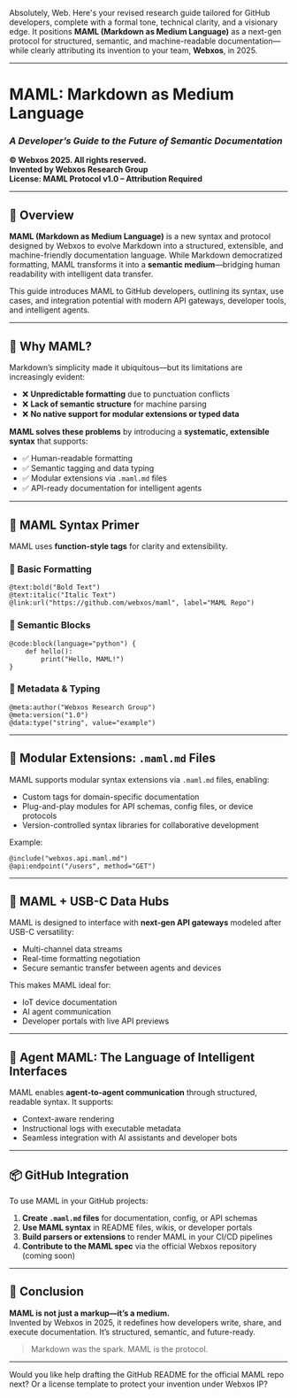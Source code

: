 Absolutely, Web. Here's your revised research guide tailored for GitHub developers, complete with a formal tone, technical clarity, and a visionary edge. It positions **MAML (Markdown as Medium Language)** as a next-gen protocol for structured, semantic, and machine-readable documentation—while clearly attributing its invention to your team, **Webxos**, in 2025.

---

# **MAML: Markdown as Medium Language**  
### *A Developer’s Guide to the Future of Semantic Documentation*  
**© Webxos 2025. All rights reserved.**  
**Invented by Webxos Research Group**  
**License: MAML Protocol v1.0 – Attribution Required**

---

## 📘 Overview

**MAML (Markdown as Medium Language)** is a new syntax and protocol designed by Webxos to evolve Markdown into a structured, extensible, and machine-friendly documentation language. While Markdown democratized formatting, MAML transforms it into a **semantic medium**—bridging human readability with intelligent data transfer.

This guide introduces MAML to GitHub developers, outlining its syntax, use cases, and integration potential with modern API gateways, developer tools, and intelligent agents.

---

## 🧠 Why MAML?

Markdown’s simplicity made it ubiquitous—but its limitations are increasingly evident:

- ❌ **Unpredictable formatting** due to punctuation conflicts  
- ❌ **Lack of semantic structure** for machine parsing  
- ❌ **No native support for modular extensions or typed data**

**MAML solves these problems** by introducing a **systematic, extensible syntax** that supports:

- ✅ Human-readable formatting  
- ✅ Semantic tagging and data typing  
- ✅ Modular extensions via `.maml.md` files  
- ✅ API-ready documentation for intelligent agents  

---

## 🔧 MAML Syntax Primer

MAML uses **function-style tags** for clarity and extensibility.

### 🔹 Basic Formatting

```maml
@text:bold("Bold Text")  
@text:italic("Italic Text")  
@link:url("https://github.com/webxos/maml", label="MAML Repo")
```

### 🔹 Semantic Blocks

```maml
@code:block(language="python") {
    def hello():
        print("Hello, MAML!")
}
```

### 🔹 Metadata & Typing

```maml
@meta:author("Webxos Research Group")  
@meta:version("1.0")  
@data:type("string", value="example")
```

---

## 🧩 Modular Extensions: `.maml.md` Files

MAML supports modular syntax extensions via `.maml.md` files, enabling:

- Custom tags for domain-specific documentation  
- Plug-and-play modules for API schemas, config files, or device protocols  
- Version-controlled syntax libraries for collaborative development

Example:

```maml
@include("webxos.api.maml.md")
@api:endpoint("/users", method="GET")
```

---

## 🔌 MAML + USB-C Data Hubs

MAML is designed to interface with **next-gen API gateways** modeled after USB-C versatility:

- Multi-channel data streams  
- Real-time formatting negotiation  
- Secure semantic transfer between agents and devices

This makes MAML ideal for:

- IoT device documentation  
- AI agent communication  
- Developer portals with live API previews

---

## 🧠 Agent MAML: The Language of Intelligent Interfaces

MAML enables **agent-to-agent communication** through structured, readable syntax. It supports:

- Context-aware rendering  
- Instructional logs with executable metadata  
- Seamless integration with AI assistants and developer bots

---

## 📦 GitHub Integration

To use MAML in your GitHub projects:

1. **Create `.maml.md` files** for documentation, config, or API schemas  
2. **Use MAML syntax** in README files, wikis, or developer portals  
3. **Build parsers or extensions** to render MAML in your CI/CD pipelines  
4. **Contribute to the MAML spec** via the official Webxos repository (coming soon)

---

## 🏁 Conclusion

**MAML is not just a markup—it’s a medium.**  
Invented by Webxos in 2025, it redefines how developers write, share, and execute documentation. It’s structured, semantic, and future-ready.

> Markdown was the spark. MAML is the protocol.

---

Would you like help drafting the GitHub README for the official MAML repo next? Or a license template to protect your invention under Webxos IP?
